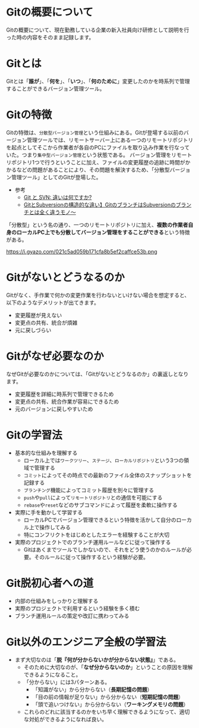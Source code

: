 # Gitの概要について
Gitの概要について、現在勤務している企業の新入社員向け研修として説明を行った時の内容をそのまま記録します。

# Gitとは

Gitとは「**誰が**」、「**何を**」、「**いつ**」、「**何のために**」変更したのかを時系列で管理することができるバージョン管理ツール。

# Gitの特徴

Gitの特徴は、`分散型バージョン管理`という仕組みにある。Gitが登場する以前のバージョン管理ツールでは、リモートサーバー上にある一つのリモートリポジトリを起点としてそこから作業者が各自のPCにファイルを取り込み作業を行なっていた。つまり`集中型バージョン管理`という状態である。
バージョン管理をリモートリポジトリ1つで行うということに加え、ファイルの変更履歴の追跡に時間がかかるなどの問題があることにより、その問題を解決するため、「分散型バージョン管理ツール」としてのGitが登場した。

- 参考
  - [Git と SVN: 違いは何ですか?](https://odsc.medium.com/git-vs-svn-whats-the-difference-2c7072f7679f#:~:text=The%20primary%20difference%20between%20Git,as%20a%20revision%20control%20system.)
  - [GitとSubversionの構造的な違い】GitのブランチはSubversionのブランチとは全く違うモノ～](https://www.ricksoft.jp/blog/articles/001410.html)

「分散型」という名の通り、一つのリモートリポジトリに加え、**複数の作業者自身のローカルPC上でも分散してバージョン管理をすることができる**という特徴がある。

https://i.gyazo.com/021c5ad059b171cfa8b5ef2caffce53b.png

# Gitがないとどうなるのか

Gitがなく、手作業で何かの変更作業を行わないといけない場合を想定すると、以下のようなデメリットが出てきます。
- 変更履歴が見えない
- 変更点の共有、統合が煩雑
- 元に戻しづらい

# Gitがなぜ必要なのか

なぜGitが必要なのかについては、「Gitがないとどうなるのか」の裏返しとなります。
- 変更履歴を詳細に時系列で管理できるため
- 変更点の共有、統合作業が容易にできるため
- 元のバージョンに戻しやすいため

# Gitの学習法
- 基本的な仕組みを理解する
  - ローカル上では`ワークツリー`、`ステージ`、`ローカルリポジトリ`という3つの領域で管理する
  - `コミット`によってその時点での最新のファイル全体のスナップショットを記録する
  - `ブランチング`機能によってコミット履歴を別々に管理する
  - `push`や`pull`によって`リモートリポジトリ`との通信を可能にする
  - `rebase`や`reset`などのサブコマンドによって履歴を柔軟に操作する
- 実際に手を動かして学習する
  - ローカルPCでバージョン管理できるという特徴を活かして自分のローカル上で操作してみる
  - 特にコンフリクトをはじめとしたエラーを経験することが大切
- 実際のプロジェクトでのブランチ運用ルールなどに従って操作する
  - Gitはあくまでツールでしかないので、それをどう使うのかのルールが必要。そのルールに従って操作するという経験が必要。

# Git脱初心者への道
- 内部の仕組みをしっかりと理解する
- 実際のプロジェクトで利用するという経験を多く積む
- ブランチ運用ルールの策定や改訂に携わってみる

# Git以外のエンジニア全般の学習法
- まず大切なのは「**脱『何が分からないかが分からない状態』**」である。
  - そのために大切なのが、「**なぜ分からないのか**」ということの原因を理解できるようになること。
  - 「分からない」には3パターンある。
    - 「知識がない」から分からない（**長期記憶の問題**）
    - 「目の前の情報が足りない」から分からない（**短期記憶の問題**）
    - 「頭で追いつけない」から分からない（**ワーキングメモリの問題**）
  - これらのどれに該当するのかをいち早く理解できるようになって、適切な対処ができるようになれば良い。
